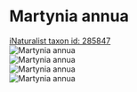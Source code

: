 
Martynia annua
==============
  
[iNaturalist taxon id: 285847](https://www.inaturalist.org/taxa/285847)  
![Martynia annua](https://inaturalist-open-data.s3.amazonaws.com/photos/30147205/medium.jpeg)  
![Martynia annua](https://inaturalist-open-data.s3.amazonaws.com/photos/30147362/medium.jpeg)  
![Martynia annua](https://inaturalist-open-data.s3.amazonaws.com/photos/30147205/medium.jpeg)  
![Martynia annua](https://inaturalist-open-data.s3.amazonaws.com/photos/30147362/medium.jpeg)